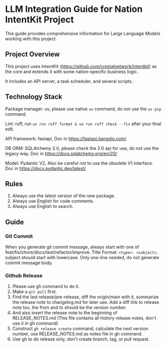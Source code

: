 # LLM Integration Guide for Nation IntentKit Project

This guide provides comprehensive information for Large Language Models working with this project.

## Project Overview

This project uses IntentKit (https://github.com/crestalnetwork/intentkit) as the core and extends it with some nation-specific business logic.

It includes an API server, a task scheduler, and several scripts.

## Technology Stack

Package manager: uv, please use native `uv` command, do not use the `uv pip` command.

Lint: ruff, run `uv run ruff format & uv run ruff check --fix` after your final edit.

API framework: fastapi, Doc in https://fastapi.tiangolo.com/

DB ORM: SQLAlchemy 2.0, please check the 2.0 api for use, do not use the legacy way.
Doc in https://docs.sqlalchemy.org/en/20/

Model: Pydantic V2, Also be careful not to use the obsolete V1 interface.
Doc in https://docs.pydantic.dev/latest/

## Rules

1. Always use the latest version of the new package.
2. Always use English for code comments.
3. Always use English to search.

## Guide

### Git Commit
When you generate git commit message, always start with one of feat/fix/chore/docs/test/refactor/improve. Title Format: `<type>: <subject>`, subject should start with lowercase. Only one-line needed, do not generate commit message body.

### Github Release
1. Please use gh command to do it.
2. Make a `git pull` first.
3. Find the last release/pre-release, diff the origin/main with it, summarize the release note to changelog.md for later use. Add a diff link to release note too, the from and to should be the version number.
4. And also insert the release note to the beginning of RELEASE_NOTES.md (This file contains all history release notes, don't use it in gh command)
5. Construct `gh release create` command, calculate the next version number, use RELEASE_NOTES.md as notes file in gh command.
6. Use gh to do release only, don't create branch, tag, or pull request.
